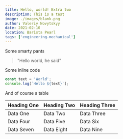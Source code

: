 ```yaml
---
title: Hello, world! Extra two
description: This is a test
image: ./images/blank.png
author: Valeriy Novytskyy
date: 2021-02-10
location: Barista Pearl
tags: ['engineering-mechanical']
---
```


Some smarty pants

> "Hello world, he said"

Some inline code

```javascript
const text = 'World';
console.log(`Hello ${text}`);
```

And of course a table

| Heading One | Heading Two | Heading Three |
| ----------- | ----------- | ------------- |
| Data One    | Data Two    | Data Three    |
| Data Four   | Data Five   | Data Six      |
| Data Seven  | Data Eight  | Data Nine     |
